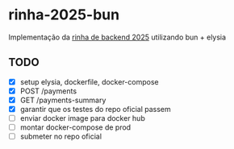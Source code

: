 # rinha-2025-bun

Implementação da [rinha de backend 2025](https://github.com/zanfranceschi/rinha-de-backend-2025) utilizando bun + elysia

## TODO

- [x] setup elysia, dockerfile, docker-compose
- [x] POST /payments
- [x] GET /payments-summary
- [x] garantir que os testes do repo oficial passem
- [ ] enviar docker image para docker hub
- [ ] montar docker-compose de prod
- [ ] submeter no repo oficial